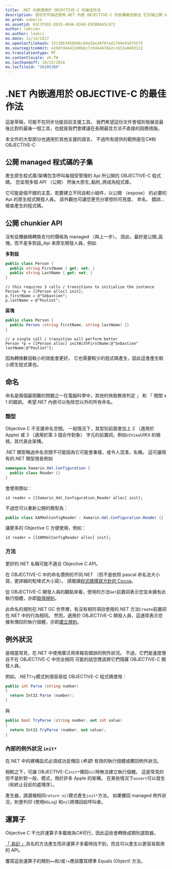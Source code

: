 ```yaml
---
title: .NET 內嵌適用於 OBJECTIVE-C 的最佳作法
description: 這份文件描述使用.NET 內嵌 OBJECTIVE-C 的各種最佳做法 它討論公開 managed 程式碼的子集、 公開 chunkier API、 命名和更多功能。
ms.prod: xamarin
ms.assetid: 63C7F5D2-8933-4D4A-8348-E9CBDA45C472
author: lobrien
ms.author: laobri
ms.date: 11/14/2017
ms.openlocfilehash: 33138b7858b8bc04a5be30f9fad1709e916f5575
ms.sourcegitcommit: e268fd44422d0bbc7c944a678e2cc633a0493122
ms.translationtype: MT
ms.contentlocale: zh-TW
ms.lasthandoff: 10/25/2018
ms.locfileid: "50105388"
---
```

# <a name="net-embedding-best-practices-for-objective-c"></a>.NET 內嵌適用於 OBJECTIVE-C 的最佳作法

這是草稿，可能不在同步功能目前支援工具。 我們希望這份文件會個別發展並最後比對的最後一個工具，也就是我們會建議在長期最佳方法不直接的因應措施。

本文件的大型部分也適用於其他支援的語言。 不過所有提供的範例是在C#和 OBJECTIVE-C

## <a name="exposing-a-subset-of-the-managed-code"></a>公開 managed 程式碼的子集

產生原生程式庫/架構包含呼叫每個受管理的 Api 所公開的 OBJECTIVE-C 程式碼。 您呈現多個 API （公開） 然後大原生_黏附_將成為程式庫。

它可能是個不錯的主意，若要建立不同且較小組件，以公開 （expose） 的必要的 Api 的原生程式開發人員。 該外觀也可讓您更充分掌控的可見度、 命名、 錯誤...檢查產生的程式碼。

## <a name="exposing-a-chunkier-api"></a>公開 chunkier API

沒有從機器碼轉換支付的價格為 managed （與上一步）。 因此，最好是公開_區塊，而不是多對話_Api 來原生開發人員，例如

**多對話**

```csharp
public class Person {
  public string FirstName { get; set; }
  public string LastName { get; set; }
}
```

```objc
// this requires 3 calls / transitions to initialize the instance
Person *p = [[Person alloc] init];
p.firstName = @"Sebastien";
p.lastName = @"Pouliot";
```

**區塊**

```csharp
public class Person {
  public Person (string firstName, string lastName) {}
}
```

```objc
// a single call / transition will perform better
Person *p = [[Person alloc] initWithFirstName:@"Sebastien" lastName:@"Pouliot"];
```

因為轉換數目較小的效能會更好。 它也需要較少的程式碼產生，因此這會產生較小原生程式庫也。

## <a name="naming"></a>命名

命名是兩個最困難的問題之一在電腦科學中，其他的快取無效判定 」 和 「 關閉 x 1 的錯誤。 希望.NET 內嵌可以免除您以外的所有命名。

### <a name="types"></a>類型

Objective C 不支援命名空間。 一般情況下，其型別前面會加上 2 （適用於 Apple) 或 3 （適用於第 3 個合作對象） 字元的前置詞，例如`UIView`UIKit 的檢視，其代表此架構。

.NET 類型略過命名空間不可能因為它可能會重複，或令人混淆，名稱。 這可讓現有的.NET 類型很長例如

```csharp
namespace Xamarin.Xml.Configuration {
  public class Reader {}
}
```

會使用類似：

```objc
id reader = [[Xamarin_Xml_Configuration_Reader alloc] init];
```

不過您可以重新公開的類型為：

```csharp
public class XAMXmlConfigReader : Xamarin.Xml.Configuration.Reader {}
```

讓更多的 Objective C 方便使用，例如：

```objc
id reader = [[XAMXmlConfigReader alloc] init];
```

### <a name="methods"></a>方法

更好的.NET 名稱可能不適合 Objective C API。

在 OBJECTIVE-C 中的命名慣例的不同.NET （而不是依照 pascal 命名法大小寫，更詳細的駝峰式大小寫）。
請閱讀[程式碼撰寫方針的 Cocoa](https://developer.apple.com/library/content/documentation/Cocoa/Conceptual/CodingGuidelines/Articles/NamingMethods.html#//apple_ref/doc/uid/20001282-BCIGIJJF)。

從 OBJECTIVE-C 開發人員的觀點來看，使用的方法`Get`前置詞表示您並未擁有此執行個體，亦即[取得規則](https://developer.apple.com/library/content/documentation/CoreFoundation/Conceptual/CFMemoryMgmt/Concepts/Ownership.html#//apple_ref/doc/uid/20001148-SW1)。

此命名的規則在.NET GC 世界裡，有沒有相符項目使用的.NET 方法`Create`前置詞在.NET 中的行為相同。 然而，適用於 OBJECTIVE-C 開發人員，這通常表示您擁有傳回的執行個體，亦即[建立規則](https://developer.apple.com/library/content/documentation/CoreFoundation/Conceptual/CFMemoryMgmt/Concepts/Ownership.html#//apple_ref/doc/uid/20001148-103029)。

## <a name="exceptions"></a>例外狀況

是相當常見，在.NET 中使用廣泛用來報告錯誤的例外狀況。 不過，它們是速度慢且不在 OBJECTIVE-C 中完全相同 可能的話您應該將它們隱藏 OBJECTIVE-C 開發人員。

例如，.NET`Try`模式則很容易從 OBJECTIVE-C 程式碼使用：

```csharp
public int Parse (string number)
{
  return Int32.Parse (number);
}
```

與

```csharp
public bool TryParse (string number, out int value)
{
  return Int32.TryParse (number, out value);
}
```

### <a name="exceptions-inside-init"></a>內部的例外狀況 `init*`

在.NET 中的建構函式必須成功並傳回 (_希望_) 有效的執行個體或擲回例外狀況。

相較之下，可讓 OBJECTIVE-C`init*`傳回`nil`時無法建立執行個體。 這是常見的但不是針對一般，模式，用於許多 Apple 的架構。 在某些情況下`assert`可以發生 （和終止目前的處理序）。

產生器，請遵循相同`return nil`模式產生`init*`方法。 如果擲回 managed 例外狀況，則會列印 (使用`NSLog`) 和`nil`將傳回給呼叫者。

## <a name="operators"></a>運算子

Objective C 不允許運算子多載做為C#可行，因此這些會轉換成類別選取器。

[「 易記 」](https://docs.microsoft.com/dotnet/standard/design-guidelines/operator-overloads)具名的方法產生而非運算子多載時找不到，而且可以產生以更容易取用的 API。

覆寫這些運算子的類別`==`和/或`!=`應該覆寫標準 Equals (Object) 方法。
